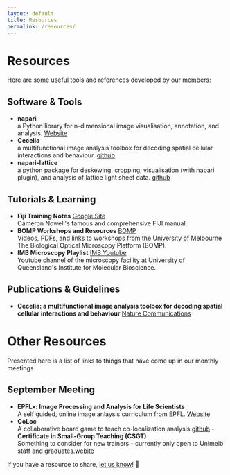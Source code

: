 ```yaml
---
layout: default
title: Resources
permalink: /resources/
---
```


# Resources

Here are some useful tools and references developed by our members:

## Software & Tools
- **napari** <BR>a Python library for n-dimensional image visualisation, annotation, and analysis. [Website](https://napari.org/stable/)  
- **Cecelia** <BR>a multifunctional image analysis toolbox for decoding spatial cellular interactions and behaviour. [github](https://github.com/schienstockd/cecelia)  
- **napari-lattice** <BR>a python package for deskewing, cropping, visualisation (with napari plugin), and analysis of lattice light sheet data. [github](https://github.com/BioimageAnalysisCoreWEHI/napari_lattice)

## Tutorials & Learning
- **Fiji Training Notes** [Google Site](https://sites.google.com/monash.edu/fiji-training-manual)<BR> Cameron Nowell's famous and comprehensive FIJI manual. 
- **BOMP Workshops and Resources** [BOMP](https://microscopy.unimelb.edu.au/optical-microscopy/capabilities/workshops-resources)<BR>Videos, PDFs, and links to workshops from the University of Melbourne The Biological Optical Microscopy Platform (BOMP).
- **IMB Microscopy Playlist** [IMB Youtube](https://www.youtube.com/@IMBMicroscopy)<BR>Youtube channel of the microscopy facility at University of Queensland's Institute for Molecular Bioscience.

## Publications & Guidelines
- **Cecelia: a multifunctional image analysis toolbox for decoding spatial cellular interactions and behaviour** [Nature Communications](https://www.nature.com/articles/s41467-025-57193-y) 

# Other Resources
 
Presented here is a list of links to things that have come up in our monthly meetings 

## September Meeting 
- **EPFLx: Image Processing and Analysis for Life Scientists** <BR>A self guided, online image anlaysis curriculum from EPFL. [Website](https://www.edx.org/learn/image-analysis/ecole-polytechnique-federale-de-lausanne-image-processing-and-analysis-for-life-scientists)
- **CoLoc** <BR> A collaborative board game to teach co-localization analysis.[github](https://github.com/BIOP/coLoc)
-**Certificate in Small-Group Teaching (CSGT)** <BR> Something to consider for new trainers - currently only open to Unimelb staff and graduates.[webite](https://melbourne-cshe.unimelb.edu.au/pd/teaching-learning-and-assessment/certificate-in-small-group-teaching)



If you have a resource to share, [let us know](/contact/)! 🚀
